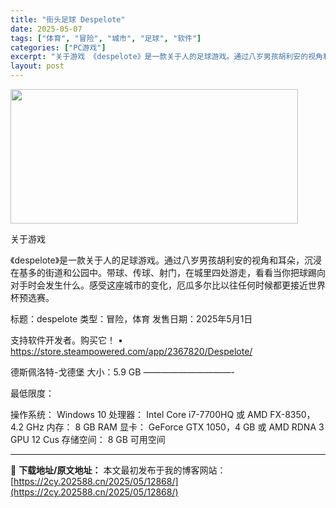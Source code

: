 ```yaml
---
title: "街头足球 Despelote"
date: 2025-05-07
tags: ["体育", "冒险", "城市", "足球", "软件"]
categories: ["PC游戏"]
excerpt: "关于游戏 《despelote》是一款关于人的足球游戏。通过八岁男孩胡利安的视角和耳朵，沉浸在基多的街道和公园中。带球、传球、射门，在城里四处游走，看看当你把球踢向对手时会发生什么。感受这座城市的变化，厄瓜多尔比以往任何时候都更接近世界杯预选赛。 标题：despelote 类型：冒险，体育 发售日期&hellip;"
layout: post
---
```


<img class="aligncenter size-full wp-image-12875" src="https://2cy.202588.cn/wp-content/uploads/2025/05/2025050701095375.webp" alt="" width="460" height="215" />

关于游戏

《despelote》是一款关于人的足球游戏。通过八岁男孩胡利安的视角和耳朵，沉浸在基多的街道和公园中。带球、传球、射门，在城里四处游走，看看当你把球踢向对手时会发生什么。感受这座城市的变化，厄瓜多尔比以往任何时候都更接近世界杯预选赛。

标题：despelote
类型：冒险，体育
发售日期：2025年5月1日

支持软件开发者。购买它！
• https://store.steampowered.com/app/2367820/Despelote/

德斯佩洛特-戈德堡
大小：5.9 GB
——————————-

最低限度：

操作系统： Windows 10
处理器： Intel Core i7-7700HQ 或 AMD FX-8350，4.2 GHz
内存： 8 GB RAM
显卡： GeForce GTX 1050，4 GB 或 AMD RDNA 3 GPU 12 Cus
存储空间： 8 GB 可用空间

---
📖 **下载地址/原文地址：** 本文最初发布于我的博客网站：[https://2cy.202588.cn/2025/05/12868/](https://2cy.202588.cn/2025/05/12868/)
